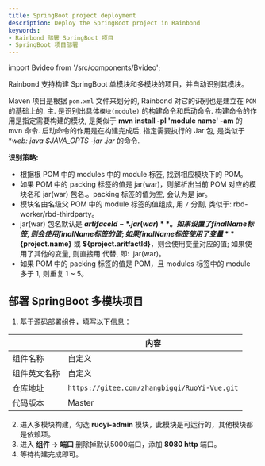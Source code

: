 ```yaml
---
title: SpringBoot project deployment
description: Deploy the SpringBoot project in Rainbond
keywords:
- Rainbond 部署 SpringBoot 项目
- SpringBoot 项目部署
---
```


import Bvideo from '/src/components/Bvideo';

<Bvideo src="//player.bilibili.com/player.html?aid=820892498&bvid=BV1334y1f76U&cid=983036584&page=5" />

Rainbond 支持构建 SpringBoot 单模块和多模块的项目，并自动识别其模块。

Maven 项目是根据 `pom.xml` 文件来划分的, Rainbond 对它的识别也是建立在 `POM` 的基础上的. 主. 是识别出具体`模块(module)` 的构建命令和启动命令. 构建命令的作用是指定需要构建的模块, 是类似于 **mvn install -pl 'module name' -am** 的 mvn 命令. 启动命令的作用是在构建完成后, 指定需要执行的 Jar 包, 是类似于 **web: java $JAVA_OPTS -jar *.jar** 的命令.

**识别策略:**

* 根据根 POM 中的 modules 中的 module 标签, 找到相应模块下的 POM。
* 如果 POM 中的 packing 标签的值是 jar(war)，则解析出当前 POM 对应的模块名和 jar(war) 包名.。packing 标签的值为空, 会认为是 jar。
* 模块名由名级父 POM 中的 module 标签的值组成, 用 `/` 分割, 类似于: rbd-worker/rbd-thirdparty。
* jar(war) 包名默认是 **${artifaceId}-*.jar(war)**。如果设置了 finalName 标签, 则会使用 finalName 标签的值; 如果 finalName 标签使用了变量 **${project.name}** 或 **${project.aritfactId}**，则会使用变量对应的值; 如果使用了其他的变量, 则直接用 代替, 即: .jar(war)。
* 如果 POM 中的 packing 标签的值是 POM，且 modules 标签中的 module 多于 1, 则重复 1 ~ 5。

## 部署 SpringBoot 多模块项目

1. 基于源码部署组件，填写以下信息：

|              | 内容                                         |
| ------------ | -------------------------------------------- |
| 组件名称     | 自定义                                       |
| 组件英文名称 | 自定义                                       |
| 仓库地址     | `https://gitee.com/zhangbigqi/RuoYi-Vue.git` |
| 代码版本     | Master                                       |

2. 进入多模块构建，勾选 **ruoyi-admin** 模块，此模块是可运行的，其他模块都是依赖项。
3. 进入 **组件 -> 端口** 删除掉默认5000端口，添加 **8080 http** 端口。
4. 等待构建完成即可。



